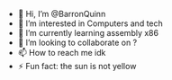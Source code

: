 - 👋 Hi, I’m @BarronQuinn
- 👀 I’m interested in Computers and tech
- 🌱 I’m currently learning assembly x86
- 💞️ I’m looking to collaborate on ?
- 📫 How to reach me idk
- ⚡ Fun fact: the sun is not yellow

<!---
BarronQuinn/BarronQuinn is a ✨ special ✨ repository because its `README.md` (this file) appears on your GitHub profile.
You can click the Preview link to take a look at your changes.
--->

